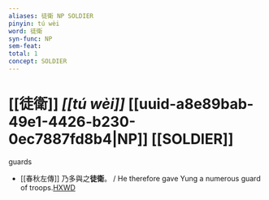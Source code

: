 ```yaml
---
aliases: 徒衛 NP SOLDIER
pinyin: tú wèi
word: 徒衛
syn-func: NP
sem-feat: 
total: 1
concept: SOLDIER 
---
```

# [[徒衛]] *[[tú wèi]]*  [[uuid-a8e89bab-49e1-4426-b230-0ec7887fd8b4|NP]] [[SOLDIER]]
guards
 - [[春秋左傳]] 乃多與之**徒衛**。 / He therefore gave Yung a numerous guard of troops.[HXWD](https://hxwd.org/textview.html?location=KR1e0001_tls_006-139a.1)